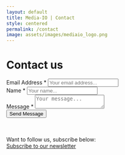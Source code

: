 ```yaml
---
layout: default
title: Media-IO | Contact
style: centered
permalink: /contact
image: assets/images/mediaio_logo.png
---
```


# Contact us

<div class="contact-form">
  <form action="{{site.contact_action}}" method="POST">
    <div class="item">
      <label>
        Email Address *
      </label>
      <input type="email" name="_replyto" placeholder="Your email address...">
    </div>
    <div class="item">
      <label>
        Name *
      </label>
      <input type="text" name="name" placeholder="Your name...">
    </div>
    <div class="item">
      <label>
        Message *
      </label>
      <textarea name="message" placeholder="Your message..."></textarea>
    </div>
    <div class="actions">
      <input type="submit" value="Send Message" class="button">
    </div>
  </form>
</div>

<br/>
<br/>
Want to follow us, subscribe below:
<div class="actions subscribe">
  <a href="{{site.newsletter_action}}" target="_blank">
    <span class="button">
      <i class="fa fa-external-link"></i>
      Subscribe to our newsletter
    </span>
  </a>
</div>
